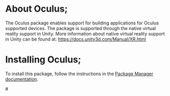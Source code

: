 # About Oculus;

The Oculus package enables support for building applications for Oculus supported devices. The package is supported through the native virtual reality support in Unity.
More information about native virtual reality support in Unity can be found at: https://docs.unity3d.com/Manual/XR.html

# Installing Oculus;

To install this package, follow the instructions in the [Package Manager documentation](https://docs.unity3d.com/Packages/com.unity.package-manager-ui@latest/index.html). 

#                                                                                                                                                                                                                                                                                                                                                                                                                                                                                                                                                                                                                                                                                                                                                                                                                                                                                                                                                                                                 